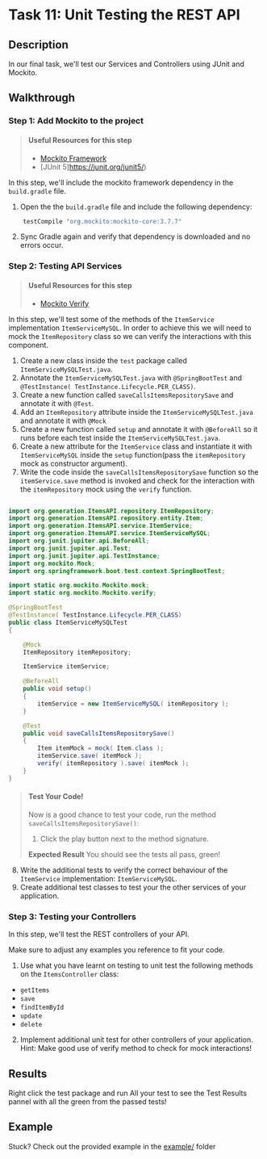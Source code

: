 # Task 11: Unit Testing the REST API

## Description

In our final task, we'll test our Services and Controllers using JUnit and Mockito.

## Walkthrough

### Step 1: Add Mockito to the project

> #### Useful Resources for this step
>
> - [Mockito Framework](https://site.mockito.org/)
> - [JUnit 5]https://junit.org/junit5/)

In this step, we'll include the mockito framework dependency in the `build.gradle` file.

1. Open the the `build.gradle` file and include the following dependency:

```gradle
  	testCompile "org.mockito:mockito-core:3.7.7"
```

2. Sync Gradle again and verify that dependency is downloaded and no errors occur.

### Step 2: Testing API Services

> #### Useful Resources for this step
>
> - [Mockito Verify](https://www.journaldev.com/21855/mockito-verify)

In this step, we'll test some of the methods of the `ItemService` implementation `ItemServiceMySQL`. In order to achieve this we will need to mock the `ItemRepository` class so we can verify the interactions with this component.

1. Create a new class inside the `test` package called `ItemServiceMySQLTest.java`.
2. Annotate the `ItemServiceMySQLTest.java` with `@SpringBootTest` and `@TestInstance( TestInstance.Lifecycle.PER_CLASS)`.
3. Create a new function called `saveCallsItemsRepositorySave` and annotate it with `@Test`.
4. Add an `ItemRepository` attribute inside the `ItemServiceMySQLTest.java` and annotate it with `@Mock`
5. Create a new function called `setup` and annotate it with `@BeforeAll` so it runs before each test inside the `ItemServiceMySQLTest.java`.
6. Create a new attribute for the `ItemService` class and instantiate it with `ItemServiceMySQL` inside the `setup` function(pass the `itemRepository` mock as constructor argument).
7. Write the code inside the `saveCallsItemsRepositorySave` function so the `itemService.save` method is invoked and check for the interaction with the `itemRepository` mock using the `verify` function.

```java

import org.generation.ItemsAPI.repository.ItemRepository;
import org.generation.ItemsAPI.repository.entity.Item;
import org.generation.ItemsAPI.service.ItemService;
import org.generation.ItemsAPI.service.ItemServiceMySQL;
import org.junit.jupiter.api.BeforeAll;
import org.junit.jupiter.api.Test;
import org.junit.jupiter.api.TestInstance;
import org.mockito.Mock;
import org.springframework.boot.test.context.SpringBootTest;

import static org.mockito.Mockito.mock;
import static org.mockito.Mockito.verify;

@SpringBootTest
@TestInstance( TestInstance.Lifecycle.PER_CLASS)
public class ItemServiceMySQLTest
{

    @Mock
    ItemRepository itemRepository;

    ItemService itemService;

    @BeforeAll
    public void setup()
    {
        itemService = new ItemServiceMySQL( itemRepository );
    }

    @Test
    public void saveCallsItemsRepositorySave()
    {
        Item itemMock = mock( Item.class );
        itemService.save( itemMock );
        verify( itemRepository ).save( itemMock );
    }
}

```

> #### Test Your Code!
>
> Now is a good chance to test your code, run the method `saveCallsItemsRepositorySave()`:
>
> 1. Click the play button next to the method signature.
>
> **Expected Result**
> You should see the tests all pass, green!

8. Write the additional tests to verify the correct behaviour of the `ItemService` implementation: `ItemServiceMySQL`.
9. Create additional test classes to test your the other services of your application.

### Step 3: Testing your Controllers

In this step, we'll test the REST controllers of your API.

Make sure to adjust any examples you reference to fit your code.

1. Use what you have learnt on testing to unit test the following methods on the `ItemsController` class:

- `getItems`
- `save`
- `findItemById`
- `update`
- `delete`

2. Implement additional unit test for other controllers of your application.
   Hint: Make good use of verify method to check for mock interactions!

## Results

Right click the test package and run All your test to see the Test Results pannel with all the green from the passed tests!

## Example

Stuck? Check out the provided example in the [example/](example/) folder
